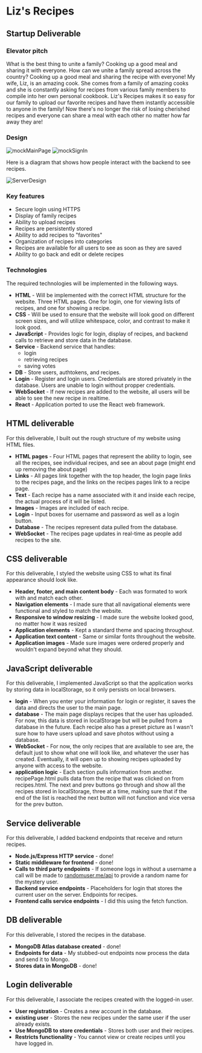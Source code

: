 # Liz's Recipes

## Startup Deliverable

### Elevator pitch

What is the best thing to unite a family? Cooking up a good meal and sharing it with everyone. How can we unite a family spread across the country? Cooking up a good meal and sharing the recipe with everyone! My wife, Liz, is an amazing cook. She comes from a family of amazing cooks and she is constantly asking for recipes from various family members to compile into her own personal cookbook. Liz's Recipes makes it so easy for our family to upload our favorite recipes and have them instantly accessible to anyone in the family! Now there's no longer the risk of losing cherished recipes and everyone can share a meal with each other no matter how far away they are!

### Design

![mockMainPage](mockMainPage.png)
![mockSignIn](mockSignIn.png)


Here is a diagram that shows how people interact with the backend to see recipes.


![ServerDesign](ServerDesign.png)

### Key features

- Secure login using HTTPS
- Display of family recipes
- Ability to upload recipes
- Recipes are persistently stored
- Ability to add recipes to "favorites"
- Organization of recipes into categories
- Recipes are available for all users to see as soon as they are saved
- Ability to go back and edit or delete recipes

### Technologies

The required technologies will be implemented in the following ways.

- **HTML** - Will be implemented with the correct HTML structure for the website. Three HTML pages. One for login, one for viewing lists of recipes, and one for showing a recipe.
- **CSS** - Will be used to ensure that the website will look good on different screen sizes, and will utilize whitespace, color, and contrast to make it look good.
- **JavaScript** - Provides logic for login, display of recipes, and backend calls to retrieve and store data in the database.
- **Service** - Backend service that handles:
  - login
  - retrieving recipes
  - saving votes
- **DB** - Store users, authtokens, and recipes.
- **Login** - Register and login users. Credentials are stored privately in the database. Users are unable to login without propper credentials. 
- **WebSocket** - If new recipes are added to the website, all users will be able to see the new recipe in realtime.
- **React** - Application ported to use the React web framework.

## HTML deliverable 

For this deliverable, I built out the rough structure of my website using HTML files.

- **HTML pages** - Four HTML pages that represent the ability to login, see all the recipes, see individual recipes, and see an about page (might end up removing the about page)
- **Links** - All pages link together with the top header, the login page links to the recipes page, and the links on the recipes pages link to a recipe page.
- **Text** - Each recipe has a name associated with it and inside each recipe, the actual process of it will be listed.
- **Images** - Images are included of each recipe.
- **Login** - Input boxes for username and password as well as a login button.
- **Database** - The recipes represent data pulled from the database.
- **WebSocket** - The recipes page updates in real-time as people add recipes to the site.

## CSS deliverable

For this deliverable, I styled the website using CSS to what its final appearance should look like.

- **Header, footer, and main content body** - Each was formated to work with and match each other.
- **Navigation elements** - I made sure that all navigational elements were functional and styled to match the website.
- **Responsive to window resizing** - I made sure the website looked good, no matter how it was resized
- **Application elements** - Kept a standard theme and spacing throughout. 
- **Application text content** - Same or similar fonts throughout the website. 
- **Application images** - Made sure images were ordered properly and wouldn't expand beyond what they should.

## JavaScript deliverable

For this deliverable, I implemented JavaScript so that the application works by storing data in localStorage, so it only persists on local browsers.

- **login** - When you enter your information for login or register, it saves the data and directs the user to the main page.
- **database** - The main page displays recipes that the user has uploaded. For now, this data is stored in localStorage but will be pulled from a database in the future. Each recipe also has a preset picture as I wasn't sure how to have users upload and save photos without using a database.
- **WebSocket** - For now, the only recipes that are available to see are, the default just to show what one will look like, and whatever the user has created. Eventually, it will open up to showing recipes uploaded by anyone with access to the website.
- **application logic** - Each section pulls information from another. recipePage.html pulls data from the recipe that was clicked on from recipes.html. The next and prev buttons go through and show all the recipes stored in localStorage, three at a time, making sure that if the end of the list is reached the next button will not function and vice versa for the prev button.

## Service deliverable

For this deliverable, I added backend endpoints that receive and return recipes.

- **Node.js/Express HTTP service** - done!
- **Static middleware for frontend** - done!
- **Calls to third party endpoints** - If someone logs in without a username a call will be made to [randomuser.me/api](https://randomuser.me/api/) to provide a random name for the mystery user.
- **Backend service endpoints** - Placeholders for login that stores the current user on the server. Endpoints for recipes.
- **Frontend calls service endpoints** - I did this using the fetch function. 

## DB deliverable

For this deliverable, I stored the recipes in the database.

- **MongoDB Atlas database created** - done!
- **Endpoints for data** - My stubbed-out endpoints now process the data and send it to Mongo.
- **Stores data in MongoDB** - done!

## Login deliverable

For this deliverable, I associate the recipes created with the logged-in user.

- **User registration** - Creates a new account in the database.
- **existing user** - Stores the new recipes under the same user if the user already exists.
- **Use MongoDB to store credentials** - Stores both user and their recipes.
- **Restricts functionality** - You cannot view or create recipes until you have logged in.



























